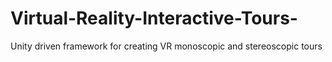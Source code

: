 # Virtual-Reality-Interactive-Tours-
Unity driven framework for creating VR monoscopic and stereoscopic tours
